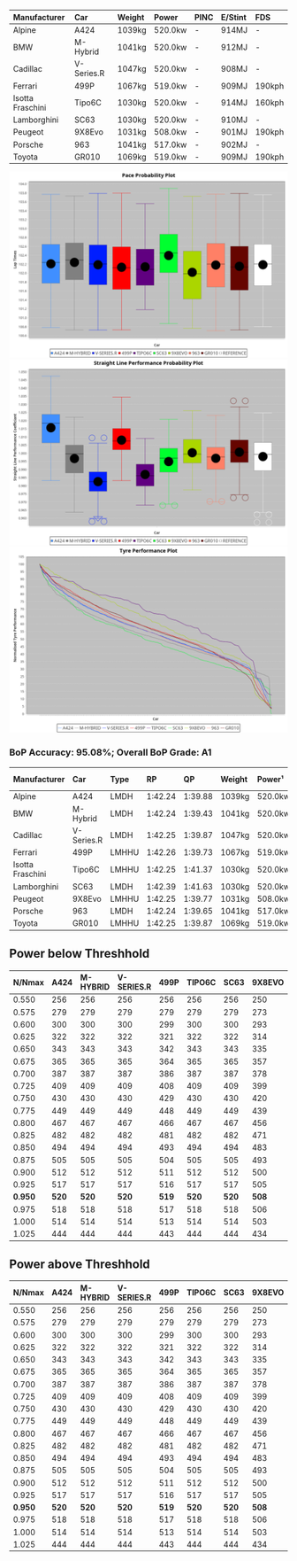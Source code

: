 | Manufacturer     | Car        | Weight | Power   | PINC    | E/Stint | FDS     |
|:-|:-|:-|:-|:-|:-|:-|
| Alpine           | A424       | 1039kg | 520.0kw |    -    | 914MJ   |    -    |
| BMW              | M-Hybrid   | 1041kg | 520.0kw |    -    | 912MJ   |    -    |
| Cadillac         | V-Series.R | 1047kg | 520.0kw |    -    | 908MJ   |    -    |
| Ferrari          | 499P       | 1067kg | 519.0kw |    -    | 909MJ   | 190kph  |
| Isotta Fraschini | Tipo6C     | 1030kg | 520.0kw |    -    | 914MJ   | 160kph  |
| Lamborghini      | SC63       | 1030kg | 520.0kw |    -    | 910MJ   |    -    |
| Peugeot          | 9X8Evo     | 1031kg | 508.0kw |    -    | 901MJ   | 190kph  |
| Porsche          | 963        | 1041kg | 517.0kw |    -    | 902MJ   |    -    |
| Toyota           | GR010      | 1069kg | 519.0kw |    -    | 909MJ   | 190kph  |

![PACECHART](./IMG/AUTO.png)
![STRAIGHTLINEPERFORMANCECHART](./IMG/AUTO_sp.png)
![TYREPERFORMANCECHART](./IMG/AUTO_tw.png)

### BoP Accuracy: 95.08%; Overall BoP Grade: A1
| Manufacturer     | Car        | Type  | RP      | QP      | Weight | Power¹  | Threshhold | PINC    | Power²   | E/Stint | AVG Vmax  | FDS     | RDLC | L/Stint | BOP-Grade | Model Accuracy | Model Points | Match%  | SimDiff |
|:-|:-|:-|:-|:-|:-|:-|:-|:-|:-|:-|:-|:-|:-|:-|:-|:-|:-|:-|:-|
| Alpine           | A424       | LMDH  | 1:42.24 | 1:39.88 | 1039kg | 520.0kw | 0.0kph     |    -    | 520.00kw |  914MJ  | 301.74kph |    -    | 1.01 | 33      | ~A1       | 86.43%         | 618          | 98.44%  | ±0.13s  |
| BMW              | M-Hybrid   | LMDH  | 1:42.24 | 1:39.43 | 1041kg | 520.0kw | 0.0kph     |    -    | 520.00kw |  912MJ  | 298.76kph |    -    | 1.01 | 33      | +A2       | 93.77%         | 1672         | 92.69%  | ±0.20s  |
| Cadillac         | V-Series.R | LMDH  | 1:42.25 | 1:39.87 | 1047kg | 520.0kw | 0.0kph     |    -    | 520.00kw |  908MJ  | 295.21kph |    -    | 1.01 | 33      | ~A1       | 83.12%         | 1921         | 100.00% | ±0.26s  |
| Ferrari          | 499P       | LMHHU | 1:42.26 | 1:39.73 | 1067kg | 519.0kw | 0.0kph     |    -    | 519.00kw |  909MJ  | 298.82kph | 190kph  | 1.02 | 33      | ~A1       | 69.49%         | 1950         | 100.00% | ±0.02s  |
| Isotta Fraschini | Tipo6C     | LMHHU | 1:42.25 | 1:41.37 | 1030kg | 520.0kw | 0.0kph     |    -    | 520.00kw |  914MJ  | 297.91kph | 160kph  | 1.08 | 33      | +C1       | 73.56%         | 64           | 75.40%  | ±0.17s  |
| Lamborghini      | SC63       | LMDH  | 1:42.39 | 1:41.63 | 1030kg | 520.0kw | 0.0kph     |    -    | 520.00kw |  910MJ  | 298.93kph |    -    | 1.06 | 33      | +B1       | 95.82%         | 459          | 89.20%  | ±0.17s  |
| Peugeot          | 9X8Evo     | LMHHU | 1:42.25 | 1:39.77 | 1031kg | 508.0kw | 0.0kph     |    -    | 508.00kw |  901MJ  | 298.60kph | 190kph  | 1.02 | 33      | ~A1       | 66.97%         | 221          | 100.00% | #       |
| Porsche          | 963        | LMDH  | 1:42.24 | 1:39.65 | 1041kg | 517.0kw | 0.0kph     |    -    | 517.00kw |  902MJ  | 298.11kph |    -    | 1.01 | 33      | ~A1       | 81.02%         | 5243         | 100.00% | ±0.12s  |
| Toyota           | GR010      | LMHHU | 1:42.25 | 1:39.87 | 1069kg | 519.0kw | 0.0kph     |    -    | 519.00kw |  909MJ  | 297.38kph | 190kph  | 1.02 | 33      | ~A1       | 73.70%         | 2701         | 100.00% | ±0.31s  |

## Power below Threshhold
| N/Nmax    | A424    | M-HYBRID | V-SERIES.R | 499P    | TIPO6C  | SC63    | 9X8EVO  | 963     | GR010   |
|:-|:-|:-|:-|:-|:-|:-|:-|:-|:-|
|  0.550    |  256    |  256     |  256       |  256    |  256    |  256    |  250    |  255    |  256    |
|  0.575    |  279    |  279     |  279       |  279    |  279    |  279    |  273    |  278    |  279    |
|  0.600    |  300    |  300     |  300       |  299    |  300    |  300    |  293    |  298    |  299    |
|  0.625    |  322    |  322     |  322       |  321    |  322    |  322    |  314    |  320    |  321    |
|  0.650    |  343    |  343     |  343       |  342    |  343    |  343    |  335    |  341    |  342    |
|  0.675    |  365    |  365     |  365       |  364    |  365    |  365    |  357    |  363    |  364    |
|  0.700    |  387    |  387     |  387       |  386    |  387    |  387    |  378    |  385    |  386    |
|  0.725    |  409    |  409     |  409       |  408    |  409    |  409    |  399    |  407    |  408    |
|  0.750    |  430    |  430     |  430       |  429    |  430    |  430    |  420    |  427    |  429    |
|  0.775    |  449    |  449     |  449       |  448    |  449    |  449    |  439    |  446    |  448    |
|  0.800    |  467    |  467     |  467       |  466    |  467    |  467    |  456    |  464    |  466    |
|  0.825    |  482    |  482     |  482       |  481    |  482    |  482    |  471    |  479    |  481    |
|  0.850    |  494    |  494     |  494       |  493    |  494    |  494    |  483    |  491    |  493    |
|  0.875    |  505    |  505     |  505       |  504    |  505    |  505    |  493    |  502    |  504    |
|  0.900    |  512    |  512     |  512       |  511    |  512    |  512    |  500    |  509    |  511    |
|  0.925    |  517    |  517     |  517       |  516    |  517    |  517    |  505    |  514    |  516    |
| **0.950** | **520** | **520**  | **520**    | **519** | **520** | **520** | **508** | **517** | **519** |
|  0.975    |  518    |  518     |  518       |  517    |  518    |  518    |  506    |  515    |  517    |
|  1.000    |  514    |  514     |  514       |  513    |  514    |  514    |  503    |  511    |  513    |
|  1.025    |  444    |  444     |  444       |  443    |  444    |  444    |  434    |  441    |  443    |

## Power above Threshhold
| N/Nmax    | A424    | M-HYBRID | V-SERIES.R | 499P    | TIPO6C  | SC63    | 9X8EVO  | 963     | GR010   |
|:-|:-|:-|:-|:-|:-|:-|:-|:-|:-|
|  0.550    |  256    |  256     |  256       |  256    |  256    |  256    |  250    |  255    |  256    |
|  0.575    |  279    |  279     |  279       |  279    |  279    |  279    |  273    |  278    |  279    |
|  0.600    |  300    |  300     |  300       |  299    |  300    |  300    |  293    |  298    |  299    |
|  0.625    |  322    |  322     |  322       |  321    |  322    |  322    |  314    |  320    |  321    |
|  0.650    |  343    |  343     |  343       |  342    |  343    |  343    |  335    |  341    |  342    |
|  0.675    |  365    |  365     |  365       |  364    |  365    |  365    |  357    |  363    |  364    |
|  0.700    |  387    |  387     |  387       |  386    |  387    |  387    |  378    |  385    |  386    |
|  0.725    |  409    |  409     |  409       |  408    |  409    |  409    |  399    |  407    |  408    |
|  0.750    |  430    |  430     |  430       |  429    |  430    |  430    |  420    |  427    |  429    |
|  0.775    |  449    |  449     |  449       |  448    |  449    |  449    |  439    |  446    |  448    |
|  0.800    |  467    |  467     |  467       |  466    |  467    |  467    |  456    |  464    |  466    |
|  0.825    |  482    |  482     |  482       |  481    |  482    |  482    |  471    |  479    |  481    |
|  0.850    |  494    |  494     |  494       |  493    |  494    |  494    |  483    |  491    |  493    |
|  0.875    |  505    |  505     |  505       |  504    |  505    |  505    |  493    |  502    |  504    |
|  0.900    |  512    |  512     |  512       |  511    |  512    |  512    |  500    |  509    |  511    |
|  0.925    |  517    |  517     |  517       |  516    |  517    |  517    |  505    |  514    |  516    |
| **0.950** | **520** | **520**  | **520**    | **519** | **520** | **520** | **508** | **517** | **519** |
|  0.975    |  518    |  518     |  518       |  517    |  518    |  518    |  506    |  515    |  517    |
|  1.000    |  514    |  514     |  514       |  513    |  514    |  514    |  503    |  511    |  513    |
|  1.025    |  444    |  444     |  444       |  443    |  444    |  444    |  434    |  441    |  443    |
